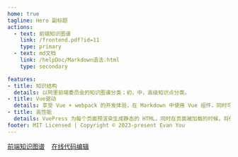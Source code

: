 ```yaml
---
home: true
tagline: Hero 副标题
actions:
  - text: 前端知识图谱
    link: /frontend.pdf?id=11
    type: primary
  - text: md文档
    link: /helpDoc/Markdown语法.html
    type: secondary

features:
- title: 知识结构
  details: 以阿里前端委员会的知识图谱分类；初，中，高级知识点分类。
- title: Vue驱动
  details: 享受 Vue + webpack 的开发体验，在 Markdown 中使用 Vue 组件，同时可以使用 Vue 来开发自定义主题。
- title: 高性能
  details: VuePress 为每个页面预渲染生成静态的 HTML，同时在页面被加载的时候，将作为 SPA 运行。
footer: MIT Licensed | Copyright © 2023-present Evan You
---
```

<a href="/vuepress/frontend.pdf?id=11" target="_blank">前端知识图谱</a>&nbsp;&nbsp;&nbsp;&nbsp;<a href="/vuepress/demo/tryrunDemo.html" target="_blank">在线代码编辑</a>


